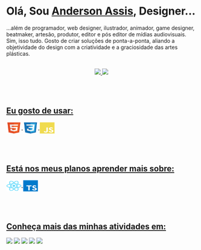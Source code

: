 ### <h1>Olá, Sou <a href="https://andersonassis.art.br/" target="_blank">Anderson Assis</a>, Designer...</h1>
...além de programador, web designer, ilustrador, animador, game designer, beatmaker, artesão, produtor, editor e pós editor de mídias audiovisuais. Sim, isso tudo. Gosto de criar soluções de ponta-a-ponta, aliando a objetividade do design com a criatividade e a graciosidade das artes plásticas.
<br/><br/>
<div align="center">
  <a href="https://github.com/andersonassis83" target="_blank">
  <img height="180em" src="https://github-readme-stats.vercel.app/api?username=andersonassis83&show_icons=true&theme=dracula&include_all_commits=true&count_private=true"/>
  <img height="180em" src="https://github-readme-stats.vercel.app/api/top-langs/?username=andersonassis83&layout=compact&langs_count=7&theme=dracula"/>
</div>
<br/><br/>
<div style="display: inline_block"><br>
  <h2>Eu gosto de usar:</h2>
  <img align="center" alt="HTML" height="30" width="40" src="https://raw.githubusercontent.com/devicons/devicon/master/icons/html5/html5-original.svg">
  <img align="center" alt="CSS" height="30" width="40" src="https://raw.githubusercontent.com/devicons/devicon/master/icons/css3/css3-original.svg">
  <img align="center" alt="Javascript" height="30" width="40" src="https://raw.githubusercontent.com/devicons/devicon/master/icons/javascript/javascript-plain.svg">
</div>
<br/><br/>
<div style="display: inline_block"><br>
  <h2>Está nos meus planos aprender mais sobre:</h2>
  <img align="center" alt="React" height="30" width="40" src="https://raw.githubusercontent.com/devicons/devicon/master/icons/react/react-original.svg">
  <img align="center" alt="Typescript" height="30" width="40" src="https://raw.githubusercontent.com/devicons/devicon/master/icons/typescript/typescript-plain.svg">
</div>
<br/><br/>
<div style="display: inline_block"><br>
  <h2>Conheça mais das minhas atividades em:</h2>  
  <a href="https://www.linkedin.com/in/andersonassis83/" target="_blank"><img src="https://img.shields.io/badge/LinkedIn-0077B5?style=for-the-badge&logo=linkedin&logoColor=white"/></a>
  <a href="https://www.behance.net/assisartdesign" target="_blank"><img src="https://img.shields.io/badge/-Behance-blue?style=for-the-badge&logo=behance&logoColor=white"/></a>
  <a href="https://www.instagram.com/mr.andersonassis/" target="_blank"><img src="https://img.shields.io/badge/Instagram-E4405F?style=for-the-badge&logo=instagram&logoColor=white"/></a>
  <a href="https://br.pinterest.com/andersonassisar/" target="_blank"><img src="https://img.shields.io/badge/Pinterest-%23E60023.svg?&style=for-the-badge&logo=Pinterest&logoColor=white"/></a>
  <a href="https://www.youtube.com/channel/UCWu4TSPLI4_k413PhX6tisg" target="_blank"><img src="https://img.shields.io/badge/YouTube-FF0000?style=for-the-badge&logo=youtube&logoColor=white" target="_blank"></a>   
</div>


